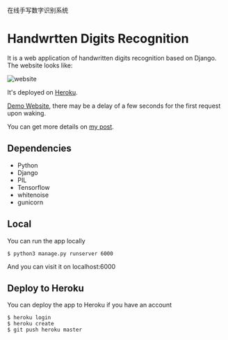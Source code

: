 在线手写数字识别系统

# Handwrtten Digits Recognition

It is a web application of handwritten digits recognition based on Django. The website looks like:

![website](https://raw.githubusercontent.com/zealerww/digits_recognition/master/digits_recognition/static/website.png)

It's deployed on [Heroku](https://www.heroku.com/home).

[Demo Website](https://murmuring-ravine-30623.herokuapp.com/), there may be a delay of a few seconds for the first request upon waking.

You can get more details on [my post](http://zealerww.github.io/2016/11/22/digits/).


## Dependencies

* Python
* Django
* PIL
* Tensorflow
* whitenoise
* gunicorn

## Local

You can run the app locally

	$ python3 manage.py runserver 6000

And you can visit it on localhost:6000

## Deploy to Heroku

You can deploy the app to Heroku if you have an account

	$ heroku login
	$ heroku create
	$ git push heroku master




